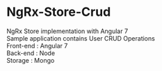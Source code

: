# NgRx-Store-Crud

NgRx Store implementation with Angular 7
<br>Sample application contains User CRUD Operations
<br>Front-end :  Angular 7
<br>Back-end : Node
<br>Storage : Mongo 
